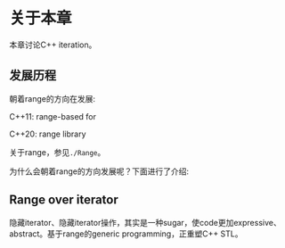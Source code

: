 # 关于本章

本章讨论C++ iteration。

## 发展历程

朝着range的方向在发展:

C++11: range-based for

C++20: range library

关于range，参见`./Range`。

为什么会朝着range的方向发展呢？下面进行了介绍:

## Range over iterator

隐藏iterator、隐藏iterator操作，其实是一种sugar，使code更加expressive、abstract。基于range的generic programming，正重塑C++ STL。